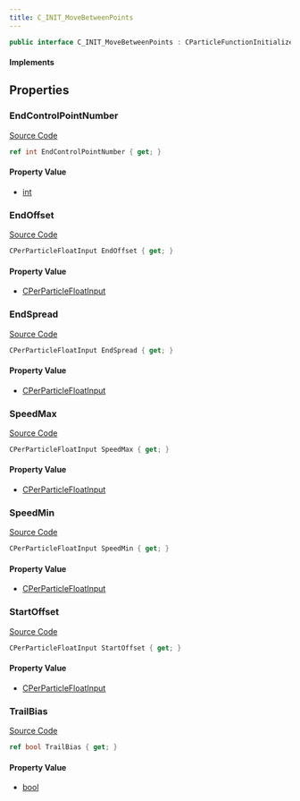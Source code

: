 ```yaml
---
title: C_INIT_MoveBetweenPoints
---
```


```csharp
public interface C_INIT_MoveBetweenPoints : CParticleFunctionInitializer, CParticleFunction, ISchemaClass<CParticleFunction>, ISchemaClass<CParticleFunctionInitializer>, ISchemaClass<C_INIT_MoveBetweenPoints>, ISchemaField, ISchemaClass, INativeHandle
```

#### Implements

## Properties

### EndControlPointNumber

[Source Code](https://github.com/swiftly-solution/swiftlys2/blob/main/managed/src/SwiftlyS2.Generated/Schemas/Interfaces/C_INIT_MoveBetweenPoints.cs#L27)

```csharp
ref int EndControlPointNumber { get; }
```

#### Property Value

- [int](https://learn.microsoft.com/dotnet/api/system.int32)

### EndOffset

[Source Code](https://github.com/swiftly-solution/swiftlys2/blob/main/managed/src/SwiftlyS2.Generated/Schemas/Interfaces/C_INIT_MoveBetweenPoints.cs#L25)

```csharp
CPerParticleFloatInput EndOffset { get; }
```

#### Property Value

- [CPerParticleFloatInput](/docs/api/shared/schemadefinitions/cperparticlefloatinput)

### EndSpread

[Source Code](https://github.com/swiftly-solution/swiftlys2/blob/main/managed/src/SwiftlyS2.Generated/Schemas/Interfaces/C_INIT_MoveBetweenPoints.cs#L21)

```csharp
CPerParticleFloatInput EndSpread { get; }
```

#### Property Value

- [CPerParticleFloatInput](/docs/api/shared/schemadefinitions/cperparticlefloatinput)

### SpeedMax

[Source Code](https://github.com/swiftly-solution/swiftlys2/blob/main/managed/src/SwiftlyS2.Generated/Schemas/Interfaces/C_INIT_MoveBetweenPoints.cs#L19)

```csharp
CPerParticleFloatInput SpeedMax { get; }
```

#### Property Value

- [CPerParticleFloatInput](/docs/api/shared/schemadefinitions/cperparticlefloatinput)

### SpeedMin

[Source Code](https://github.com/swiftly-solution/swiftlys2/blob/main/managed/src/SwiftlyS2.Generated/Schemas/Interfaces/C_INIT_MoveBetweenPoints.cs#L17)

```csharp
CPerParticleFloatInput SpeedMin { get; }
```

#### Property Value

- [CPerParticleFloatInput](/docs/api/shared/schemadefinitions/cperparticlefloatinput)

### StartOffset

[Source Code](https://github.com/swiftly-solution/swiftlys2/blob/main/managed/src/SwiftlyS2.Generated/Schemas/Interfaces/C_INIT_MoveBetweenPoints.cs#L23)

```csharp
CPerParticleFloatInput StartOffset { get; }
```

#### Property Value

- [CPerParticleFloatInput](/docs/api/shared/schemadefinitions/cperparticlefloatinput)

### TrailBias

[Source Code](https://github.com/swiftly-solution/swiftlys2/blob/main/managed/src/SwiftlyS2.Generated/Schemas/Interfaces/C_INIT_MoveBetweenPoints.cs#L29)

```csharp
ref bool TrailBias { get; }
```

#### Property Value

- [bool](https://learn.microsoft.com/dotnet/api/system.boolean)

